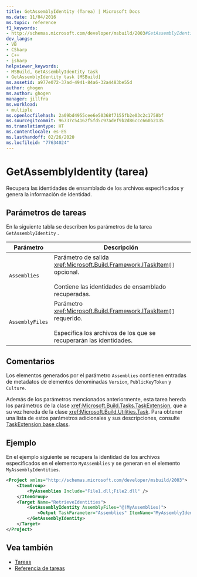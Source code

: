```yaml
---
title: GetAssemblyIdentity (Tarea) | Microsoft Docs
ms.date: 11/04/2016
ms.topic: reference
f1_keywords:
- http://schemas.microsoft.com/developer/msbuild/2003#GetAssemblyIdentity
dev_langs:
- VB
- CSharp
- C++
- jsharp
helpviewer_keywords:
- MSBuild, GetAssemblyIdentity task
- GetAssemblyIdentity task [MSBuild]
ms.assetid: a977e072-37ad-4941-84a6-32a4483be55d
author: ghogen
ms.author: ghogen
manager: jillfra
ms.workload:
- multiple
ms.openlocfilehash: 2a09bd4955cee6e50368f7155fb2e03c2c1758bf
ms.sourcegitcommit: 96737c54162f5fd5c97adef9b2d86ccc660b2135
ms.translationtype: HT
ms.contentlocale: es-ES
ms.lasthandoff: 02/26/2020
ms.locfileid: "77634024"
---
```

# <a name="getassemblyidentity-task"></a>GetAssemblyIdentity (tarea)

Recupera las identidades de ensamblado de los archivos especificados y genera la información de identidad.

## <a name="task-parameters"></a>Parámetros de tareas

En la siguiente tabla se describen los parámetros de la tarea `GetAssemblyIdentity` .

|Parámetro|Descripción|
|---------------|-----------------|
|`Assemblies`|Parámetro de salida <xref:Microsoft.Build.Framework.ITaskItem>`[]` opcional.<br /><br /> Contiene las identidades de ensamblado recuperadas.|
|`AssemblyFiles`|Parámetro <xref:Microsoft.Build.Framework.ITaskItem>`[]` requerido.<br /><br /> Especifica los archivos de los que se recuperarán las identidades.|

## <a name="remarks"></a>Comentarios

Los elementos generados por el parámetro `Assemblies` contienen entradas de metadatos de elementos denominadas `Version`, `PublicKeyToken` y `Culture`.

Además de los parámetros mencionados anteriormente, esta tarea hereda los parámetros de la clase <xref:Microsoft.Build.Tasks.TaskExtension>, que a su vez hereda de la clase <xref:Microsoft.Build.Utilities.Task>. Para obtener una lista de estos parámetros adicionales y sus descripciones, consulte [TaskExtension base class](../msbuild/taskextension-base-class.md).

## <a name="example"></a>Ejemplo

En el ejemplo siguiente se recupera la identidad de los archivos especificados en el elemento `MyAssemblies` y se generan en el elemento `MyAssemblyIdentities`.

```xml
<Project xmlns="http://schemas.microsoft.com/developer/msbuild/2003">
    <ItemGroup>
        <MyAssemblies Include="File1.dll;File2.dll" />
    </ItemGroup>
    <Target Name="RetrieveIdentities">
        <GetAssemblyIdentity AssemblyFiles="@(MyAssemblies)">
            <Output TaskParameter="Assemblies" ItemName="MyAssemblyIdentities" />
        </GetAssemblyIdentity>
    </Target>
</Project>
```

## <a name="see-also"></a>Vea también

- [Tareas](../msbuild/msbuild-tasks.md)
- [Referencia de tareas](../msbuild/msbuild-task-reference.md)
